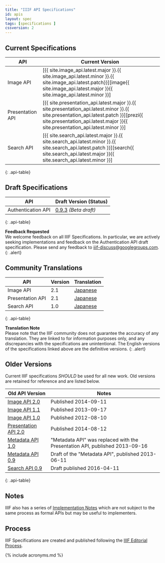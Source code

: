```yaml
---
title: "IIIF API Specifications"
id: apis
layout: spec
tags: [specifications ]
cssversion: 2
---
```


## Current Specifications

| API                | Current Version |
| ------------------ | --------------- |
| Image API          | [{{ site.image_api.latest.major }}.{{ site.image_api.latest.minor }}.{{ site.image_api.latest.patch}}][image{{ site.image_api.latest.major }}{{ site.image_api.latest.minor }}] |
| Presentation API   | [{{ site.presentation_api.latest.major }}.{{ site.presentation_api.latest.minor }}.{{ site.presentation_api.latest.patch }}][prezi{{ site.presentation_api.latest.major }}{{ site.presentation_api.latest.minor }}] |
| Search API   | [{{ site.search_api.latest.major }}.{{ site.search_api.latest.minor }}.{{ site.search_api.latest.patch }}][search{{ site.search_api.latest.major }}{{ site.search_api.latest.minor }}] |
{: .api-table}

## Draft Specifications

| API                | Draft Version (Status)     |
| ------------------ | ---------------------------- |
| Authentication API | [0.9.3][auth09] *(Beta draft)* |
{: .api-table}


__Feedback Requested__<br/>
We welcome feedback on all IIIF Specifications. In particular, we are actively seeking implementations and feedback on the Authentication API draft specification. Please send any feedback to [iiif-discuss@googlegroups.com][iiif-discuss].
{: .alert}

## Community Translations

| API              | Version | Translation           |
| ---------------- | ------- | --------------------- |
| Image API        | 2.1     | [Japanese][image-jp]  |
| Presentation API | 2.1     | [Japanese][prezi-jp]  |
| Search API       | 1.0     | [Japanese][search-jp] |
{: .api-table}

__Translation Note__<br/>
Please note that the IIIF community does not guarantee the accuracy of any translation. They are linked to for information purposes only, and any discrepancies with the specifications are unintentional. The English versions of the specifications linked above are the definitive versions.
{: .alert}

## Older Versions

Current IIIF specifications _SHOULD_ be used for all new work. Old versions are retained for reference and are listed below.

| Old API Version            | Notes |
| -------------------------- | ----- |
| [Image API 2.0][image20]   | Published 2014-09-11 |
| [Image API 1.1][image11]   | Published 2013-09-17 |
| [Image API 1.0][image10]   | Published 2012-08-10 |
| [Presentation API 2.0][prezi20] | Published 2014-08-12 |
| [Metadata API 1.0][meta10] | "Metadata API" was replaced with the Presentation API, published 2013-09-16 |
| [Metadata API 0.9][meta09] | Draft of the "Metadata API", published 2013-06-11 |
| [Search API 0.9][search09] | Draft published 2016-04-11 |
{: .api-table}

## Notes

IIIF also has a series of [Implementation Notes][notes] which are not subject to the same process as formal APIs but may be useful to implementers.

## Process

IIIF Specifications are created and published following the [IIIF Editorial Process][editors].

[image-jp]: http://www.asahi-net.or.jp/~ax2s-kmtn/ref/iiif/apiimage2.1.html
[prezi-jp]: http://www.asahi-net.or.jp/~ax2s-kmtn/ref/iiif/apipresentation2.1.html
[search-jp]: http://www.asahi-net.or.jp/~ax2s-kmtn/ref/iiif/searchapi1.0.html

[iiif-discuss]: mailto:iiif-discuss@googlegroups.com "Email Discussion List"
[image21]: /api/image/2.1/ "Image API v2.1"
[image20]: /api/image/2.0/ "Image API v2.0"
[image11]: /api/image/1.1/ "Image API v1.1"
[image10]: /api/image/1.0/ "Image API v1.0"
[prezi21]: /api/presentation/2.1/ "Presentation API v2.1"
[prezi20]: /api/presentation/2.0/ "Presentation API v2.0"
[meta10]: /api/metadata/1.0/ "Metadata API v1.0"
[meta09]: /api/metadata/0.9/ "Metadata API v0.9"
[auth09]: /api/auth/0.9/ "Authentication API v0.9"
[search10]: /api/search/1.0/ "Search API v1.0"
[search09]: /api/search/0.9/ "Search API v0.9"
[notes]: /api/annex/ "Implementation Notes"
[editors]: /api/annex/notes/editors/ "IIIF Editorial Process"

{% include acronyms.md %}
